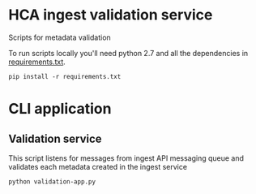 # HCA ingest validation service

Scripts for metadata validation 
 
To run scripts locally you'll need python 2.7 and all the dependencies in [requirements.txt](requirements.txt).


```
pip install -r requirements.txt
```

# CLI application 
## Validation service

This script listens for messages from ingest API messaging queue and validates each metadata created in the ingest service

```
python validation-app.py
```

